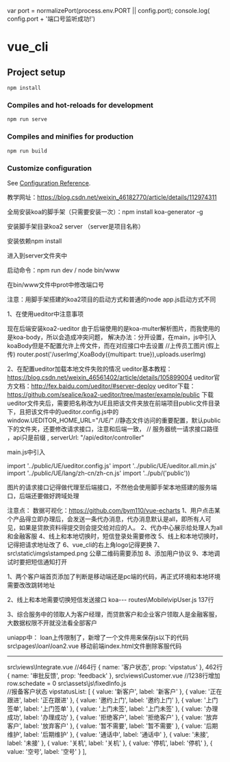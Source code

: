 var port = normalizePort(process.env.PORT || config.port);
console.log( config.port + '端口号监听成功!')
# vue_cli

## Project setup
```
npm install
```

### Compiles and hot-reloads for development
```
npm run serve
```

### Compiles and minifies for production
```
npm run build
```

### Customize configuration
See [Configuration Reference](https://cli.vuejs.org/config/).


教学网址：https://blog.csdn.net/weixin_46182770/article/details/112974311

全局安装koa的脚手架（只需要安装一次）：npm install koa-generator -g

安装脚手架目录koa2 server （server是项目名称）

安装依赖npm install

进入到server文件夹中

启动命令：npm run dev / node bin/www

在bin/www文件中prot中修改端口号

注意：用脚手架搭建的koa2项目的启动方式和普通的node app.js启动方式不同

1、在使用ueditor中注意事项

现在后端安装koa2-ueditor 由于后端使用的是koa-multer解析图片，而我使用的是koa-body，所以会造成冲突问题， 解决办法：分开设置，在main，js中引入koaBody但是不配置允许上传文件，而在对应接口中去设置 //上传员工图片(假上传) router.post('/userImg',KoaBody({multipart: true}),uploads.userImg)

2、在配置ueditor加载本地文件失败的情况
 ueditor基本教程：https://blog.csdn.net/weixin_46561402/article/details/105899004 
 ueditor官方文档：http://fex.baidu.com/ueditor/#server-deploy 
 ueditor下载：https://github.com/sealice/koa2-ueditor/tree/master/example/public 
 下载ueditor文件夹后，需要把名称改为UE且把该文件夹放在前端项目public文件目录下，且把该文件中的ueditor.config.js中的 window.UEDITOR_HOME_URL="/UE/" //静态文件访问的重要配置，默认public下的文件夹，还要修改请求接口，注意和后端一致， // 服务器统一请求接口路径 ，api只是前缀 , serverUrl: "/api/editor/controller"

main.js中引入

import '../public/UE/ueditor.config.js' import '../public/UE/ueditor.all.min.js' import '../public/UE/lang/zh-cn/zh-cn.js' import '../pub/('public'))

图片的请求接口记得做代理至后端接口，不然他会使用脚手架本地搭建的服务端口，后端还要做好跨域处理

注意点：
数据可视化：https://github.com/bym110/vue-echarts
1、用户点击某个产品得立即办理后，会发送一条代办消息，代办消息默认是all，即所有人可见，如果是贷款资料得提交则会提交给对应的人。
2、代办中心展示给处理人为all和金融客服
4、线上和本地切换时，短信登录处需要修改
5、线上和本地切换时，记得把请求地址改了
6、vue_cli的右上角logo记得更换
7、src\static\imgs\stamped.png 公章二维码需要添加
8、添加用户协议
9、本地调试时要把短信通知打开

1、两个客户端首页添加了判断是移动端还是pc端的代码，再正式环境和本地环境需要改改跳转地址

2、线上和本地需要切换短信发送接口 koa--- routes\Mobile\vipUser.js 137行

3、综合服务中的领取人为客户经理，而贷款客户和企业客户领取人是金融客服，大数据权限不开就没法看全部客户

uniapp中：
loan上传限制了，新增了一个文件用来保存js以下的代码
src\pages\loan\loan2.vue
移动前端index.html文件删除客服代码

-----------------------------------------------------------------------------------------------
src\views\Integrate.vue  //464行 { name: '客户状态', prop: 'vipstatus' }, 462行 { name: '审批反馈', prop: 'feedback' },
src\views\Customer.vue  //1238行增加 row.schedate = 0
src\assets\js\fixedInfo.js  
  //报备客户状态
  vipstatusList: [
    {
      value: '新客户',
      label: '新客户'
    },
    {
      value: '正在跟进',
      label: '正在跟进'
    },
    {
      value: '邀约上门',
      label: '邀约上门'
    },
    {
      value: '上门签单',
      label: '上门签单'
    },
    {
      value: '上门未签',
      label: '上门未签'
    },
    {
      value: '办理成功',
      label: '办理成功'
    },
    {
      value: '拒绝客户',
      label: '拒绝客户'
    },
    {
      value: '放弃客户',
      label: '放弃客户'
    },
    {
      value: '暂不需要',
      label: '暂不需要'
    },
    {
      value: '后期维护',
      label: '后期维护'
    },
    {
      value: '通话中',
      label: '通话中'
    },
    {
      value: '未接',
      label: '未接'
    },
    {
      value: '关机',
      label: '关机'
    },
    {
      value: '停机',
      label: '停机'
    },
    {
      value: '空号',
      label: '空号'
    }
  ],
